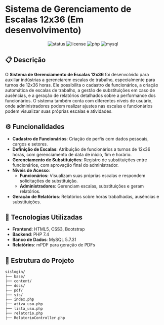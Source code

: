 <h1>Sistema de Gerenciamento de Escalas 12x36 (Em desenvolvimento)</h1>

<p align="center">
  <img src="https://img.shields.io/badge/status-in%20development-orange" alt="status">
  <img src="https://img.shields.io/badge/license-MIT-green" alt="license">
  <img src="https://img.shields.io/badge/PHP-7.4-blue" alt="php">
  <img src="https://img.shields.io/badge/MySQL-5.7.31-blue" alt="mysql">
</p>

## 📋 Descrição

O **Sistema de Gerenciamento de Escalas 12x36** foi desenvolvido para auxiliar indústrias a gerenciarem escalas de trabalho, especialmente para turnos de 12x36 horas. Ele possibilita o cadastro de funcionários, a criação automática de escalas de trabalho, a gestão de substituições em caso de ausências, e a geração de relatórios detalhados sobre a performance dos funcionários. O sistema também conta com diferentes níveis de usuário, onde administradores podem realizar ajustes nas escalas e funcionários podem visualizar suas próprias escalas e atividades.

## ⚙️ Funcionalidades

- **Cadastro de Funcionários**: Criação de perfis com dados pessoais, cargos e setores.
- **Definição de Escalas**: Atribuição de funcionários a turnos de 12x36 horas, com gerenciamento de data de início, fim e horário.
- **Gerenciamento de Substituições**: Registro de substituições entre funcionários, com aprovação final do administrador.
- **Níveis de Acesso**:
  - **Funcionários**: Visualizam suas próprias escalas e respondem solicitações de substituição.
  - **Administradores**: Gerenciam escalas, substituições e geram relatórios.
- **Geração de Relatórios**: Relatórios sobre horas trabalhadas, ausências e substituições.
  
## 🚀 Tecnologias Utilizadas

- **Frontend**: HTML5, CSS3, Bootstrap
- **Backend**: PHP 7.4
- **Banco de Dados**: MySQL 5.7.31
- **Relatórios**: mPDF para geração de PDFs

## 📂 Estrutura do Projeto

```bash
sislogin/
├── base/
├── content/
├── docs/
├── pdf/
├── sis/
├── index.php
├── ativa_usu.php
├── lista_usu.php
├── relatorio.php
├── RelatorioController.php
